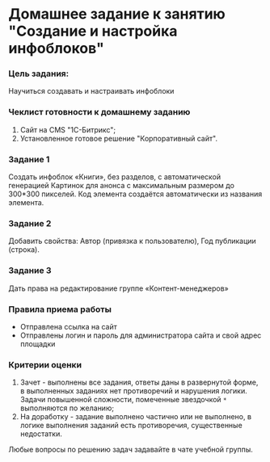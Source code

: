 # Домашнее задание к занятию "Создание и настройка инфоблоков"

### Цель задания:

Научиться создавать и настраивать инфоблоки 

### Чеклист готовности к домашнему заданию

1. Сайт на CMS "1С-Битрикс";
2. Установленное готовое решение "Корпоративный сайт".

### Задание 1

Создать инфоблок «Книги», без разделов, с автоматической генерацией Картинок для анонса с максимальным размером до 300*300 пикселей. Код элемента создаётся автоматически из названия элемента.

### Задание 2

Добавить свойства: Автор (привязка к пользователю), Год публикации (строка).

### Задание 3

Дать права на редактирование группе «Контент-менеджеров»


### Правила приема работы

* Отправлена ссылка на сайт
* Отправлены логин и пароль для администратора сайта и свой адрес площадки

### Критерии оценки

1. Зачет - выполнены все задания, ответы даны в развернутой форме, в выполненных заданиях нет противоречий и нарушения логики. Задачи повышенной сложности, помеченные звездочкой `*` выполняются по желанию;
2. На доработку - задание выполнено частично или не выполнено, в логике выполнения заданий есть противоречия, существенные недостатки.

Любые вопросы по решению задач задавайте в чате учебной группы.
